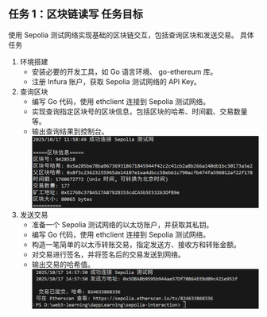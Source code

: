 ## 任务 1：区块链读写 任务目标
使用 Sepolia 测试网络实现基础的区块链交互，包括查询区块和发送交易。
 具体任务
1. 环境搭建
   - 安装必要的开发工具，如 Go 语言环境、 go-ethereum 库。
   - 注册 Infura 账户，获取 Sepolia 测试网络的 API Key。
2. 查询区块
   - 编写 Go 代码，使用 ethclient 连接到 Sepolia 测试网络。
   - 实现查询指定区块号的区块信息，包括区块的哈希、时间戳、交易数量等。
   - 输出查询结果到控制台。
   ![alt text](image.png)
3. 发送交易
   - 准备一个 Sepolia 测试网络的以太坊账户，并获取其私钥。
   - 编写 Go 代码，使用 ethclient 连接到 Sepolia 测试网络。
   - 构造一笔简单的以太币转账交易，指定发送方、接收方和转账金额。
   - 对交易进行签名，并将签名后的交易发送到网络。
   - 输出交易的哈希值。
   ![alt text](image-1.png)